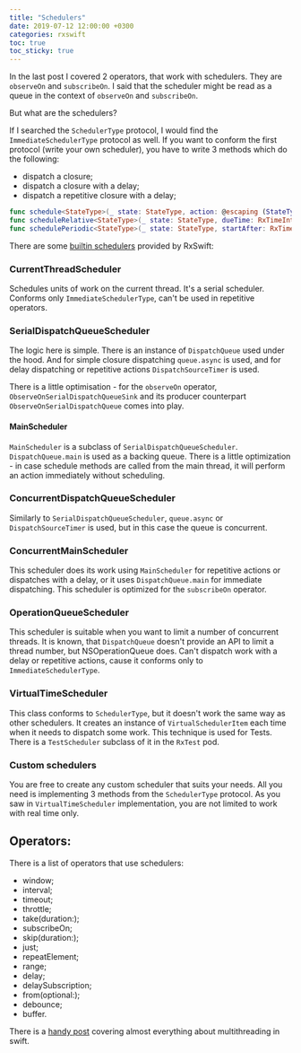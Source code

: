 ```yaml
---
title: "Schedulers"
date: 2019-07-12 12:00:00 +0300
categories: rxswift
toc: true
toc_sticky: true
---
```


In the last post I covered 2 operators, that work with schedulers. They are `observeOn` and `subscribeOn`. I said that the scheduler might be read as a queue in the context of `observeOn` and `subscribeOn`.

But what are the schedulers? 

If I searched the `SchedulerType` protocol, I would find the `ImmediateSchedulerType` protocol as well. 
If you want to conform the first protocol (write your own scheduler), you have to write 3 methods which do the following:

* dispatch a closure;
* dispatch a closure with a delay;
* dispatch a repetitive closure with a delay;

```swift
func schedule<StateType>(_ state: StateType, action: @escaping (StateType) -> Disposable) -> Disposable
func scheduleRelative<StateType>(_ state: StateType, dueTime: RxTimeInterval, action: @escaping (StateType) -> Disposable) -> Disposable
func schedulePeriodic<StateType>(_ state: StateType, startAfter: RxTimeInterval, period: RxTimeInterval, action: @escaping (StateType) -> StateType) -> Disposable
```

There are some [builtin schedulers](https://github.com/ReactiveX/RxSwift/blob/master/Documentation/Schedulers.md#builtin-schedulers) provided by RxSwift:

### CurrentThreadScheduler

Schedules units of work on the current thread. It's a serial scheduler. Conforms only `ImmediateSchedulerType`, can't be used in repetitive operators.

### SerialDispatchQueueScheduler

The logic here is simple. There is an instance of `DispatchQueue` used under the hood. And for simple closure dispatching `queue.async` is used, and for delay dispatching or repetitive actions `DispatchSourceTimer` is used. 

There is a little optimisation - for the `observeOn` operator, `ObserveOnSerialDispatchQueueSink` and its producer counterpart `ObserveOnSerialDispatchQueue` comes into play.

#### MainScheduler

`MainScheduler` is a subclass of `SerialDispatchQueueScheduler`. `DispatchQueue.main` is used as a backing queue. There is a little optimization - in case schedule methods are called from the main thread, it will perform an action immediately without scheduling. 

### ConcurrentDispatchQueueScheduler

Similarly to `SerialDispatchQueueScheduler`, `queue.async` or `DispatchSourceTimer` is used, but in this case the queue is concurrent.  

### ConcurrentMainScheduler

This scheduler does its work using `MainScheduler` for repetitive actions or dispatches with a delay, or it uses `DispatchQueue.main` for immediate dispatching. This scheduler is optimized for the `subscribeOn` operator.

### OperationQueueScheduler

This scheduler is suitable when you want to limit a number of concurrent threads. It is known, that `DispatchQueue` doesn't provide an API to limit a thread number, but NSOperationQueue does. Can't dispatch work with a delay or repetitive actions, cause it conforms only to `ImmediateSchedulerType`.

### VirtualTimeScheduler

This class conforms to `SchedulerType`, but it doesn't work the same way as other schedulers. It creates an instance of `VirtualSchedulerItem` each time when it needs to dispatch some work. This technique is used for Tests. There is a `TestScheduler` subclass of it in the `RxTest` pod.

### Custom schedulers

You are free to create any custom scheduler that suits your needs. All you need is implementing 3 methods from the `SchedulerType` protocol. As you saw in `VirtualTimeScheduler` implementation, you are not limited to work with real time only. 

## Operators:

There is a list of operators that use schedulers:

* window;
* interval;
* timeout;
* throttle;
* take(duration:);
* subscribeOn; 
* skip(duration:);
* just;
* repeatElement;
* range;
* delay;
* delaySubscription;
* from(optional:);
* debounce;
* buffer.

There is a [handy post](https://www.uraimo.com/2017/05/07/all-about-concurrency-in-swift-1-the-present/) covering almost everything about multithreading in swift.
